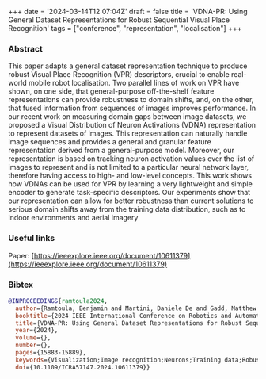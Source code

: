 +++
date = '2024-03-14T12:07:04Z'
draft = false
title = 'VDNA-PR: Using General Dataset Representations for Robust Sequential Visual Place Recognition'
tags = ["conference", "representation", "localisation"]
+++

### Abstract
This paper adapts a general dataset representation technique to produce robust Visual Place Recognition (VPR) descriptors, crucial to enable real-world mobile robot localisation.
Two parallel lines of work on VPR have shown, on one side, that general-purpose off-the-shelf feature representations can provide robustness to domain shifts, and, on the other, that fused information from sequences of images improves performance.
In our recent work on measuring domain gaps between image datasets, we proposed a Visual Distribution of Neuron Activations (VDNA) representation to represent datasets of images.
This representation can naturally handle image sequences and provides a general and granular feature representation derived from a general-purpose model.
Moreover, our representation is based on tracking neuron activation values over the list of images to represent and is not limited to a particular neural network layer, therefore having access to high- and low-level concepts.
This work shows how VDNAs can be used for VPR by learning a very lightweight and simple encoder to generate task-specific descriptors.
Our experiments show that our representation can allow for better robustness than current solutions to serious domain shifts away from the training data distribution, such as to indoor environments and aerial imagery

### Useful links
Paper: [https://ieeexplore.ieee.org/document/10611379](https://ieeexplore.ieee.org/document/10611379)

### Bibtex 

``` bibtex
@INPROCEEDINGS{ramtoula2024,
  author={Ramtoula, Benjamin and Martini, Daniele De and Gadd, Matthew and Newman, Paul},
  booktitle={2024 IEEE International Conference on Robotics and Automation (ICRA)}, 
  title={VDNA-PR: Using General Dataset Representations for Robust Sequential Visual Place Recognition}, 
  year={2024},
  volume={},
  number={},
  pages={15883-15889},
  keywords={Visualization;Image recognition;Neurons;Training data;Robustness;Indoor environment;Image sequences;Robotics;Place Recognition;Deep Learning},
  doi={10.1109/ICRA57147.2024.10611379}}
```
